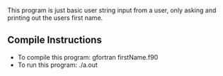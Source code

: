 This program is just basic user string input from a user, only asking and printing out the users first name.

## Compile Instructions

- To compile this program: gfortran firstName.f90
- To run this program: ./a.out
